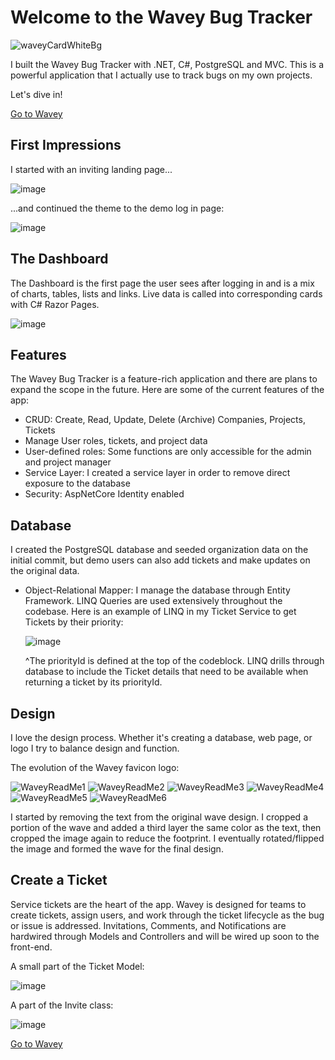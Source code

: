 <h1>Welcome to the Wavey Bug Tracker</h1>

![waveyCardWhiteBg](https://github.com/StevesGitRepo/HotBug/assets/104333881/d0dbdf45-cbb8-4cd4-b4ed-4c9c97a9d9c5)

I built the Wavey Bug Tracker with .NET, C#, PostgreSQL and MVC.  This is a powerful application that I actually use to track bugs on my own projects. 

Let's dive in!  

<a href="https://hotbug-production.up.railway.app/" target="_blank">Go to Wavey</a>


<h2>First Impressions</h2>

I started with an inviting landing page...

![image](https://github.com/StevesGitRepo/HotBug/assets/104333881/074fb188-fe3a-43da-85d3-f396dc61dafd)

...and continued the theme to the demo log in page:

![image](https://github.com/StevesGitRepo/HotBug/assets/104333881/957f3957-ca1d-4798-be3b-a637a7fdaeba)


<h2>The Dashboard</h2>

The Dashboard is the first page the user sees after logging in and is a mix of charts, tables, lists and links.  Live data is called into corresponding cards with C# Razor Pages.
 
![image](https://github.com/StevesGitRepo/HotBug/assets/104333881/b2a74f70-1259-416d-8484-1adb902e64d5)

 
<h2>Features</h2>

The Wavey Bug Tracker is a feature-rich application and there are plans to expand the scope in the future.  Here are some of the current features of the app:

  * CRUD: Create, Read, Update, Delete (Archive) Companies, Projects, Tickets
  * Manage User roles, tickets, and project data
  * User-defined roles: Some functions are only accessible for the admin and project manager
  * Service Layer: I created a service layer in order to remove direct exposure to the database
  * Security: AspNetCore Identity enabled

<h2>Database</h2>

I created the PostgreSQL database and seeded organization data on the initial commit, but demo users can also add tickets and make updates on the original data.

  * Object-Relational Mapper: I manage the database through Entity Framework.  LINQ Queries are used extensively throughout the codebase.
      Here is an example of LINQ in my Ticket Service to get Tickets by their priority:

     ![image](https://github.com/StevesGitRepo/HotBug/assets/104333881/92c4db04-67b9-4df9-a461-92de02e5c2db)

    ^The priorityId is defined at the top of the codeblock.  LINQ drills through database to include the Ticket details that need to be available when returning a ticket by its priorityId.
<h2>Design</h2>

I love the design process.  Whether it's creating a database, web page, or logo I try to balance design and function.  

The evolution of the Wavey favicon logo:
      
      
  ![WaveyReadMe1](https://github.com/StevesGitRepo/HotBug/assets/104333881/f6ad8628-028c-4947-9423-33d958de4000)
  ![WaveyReadMe2](https://github.com/StevesGitRepo/HotBug/assets/104333881/25be4e13-f7cf-4a6b-bc61-5f6f3d33bde5)
  ![WaveyReadMe3](https://github.com/StevesGitRepo/HotBug/assets/104333881/e81e9bd2-a1d7-499a-a675-881fd8a29108)
  ![WaveyReadMe4](https://github.com/StevesGitRepo/HotBug/assets/104333881/76514740-56d3-4b1d-a832-44816a3c6eee) 
  ![WaveyReadMe5](https://github.com/StevesGitRepo/HotBug/assets/104333881/927b033a-a560-4c32-be61-15a6b4e0a6e8)
  ![WaveyReadMe6](https://github.com/StevesGitRepo/Wavey-Bug-Tracker/assets/104333881/1445e1dd-059a-49b1-9f2b-31b1d5b63d9d)

  

I started by removing the text from the original wave design. I cropped a portion of the wave and added a third layer the same color as the text, then cropped the image again to reduce the footprint.  I eventually rotated/flipped the image and formed the wave for the final design.


<h2>Create a Ticket</h2>

Service tickets are the heart of the app.  Wavey is designed for teams to create tickets, assign users, and work through the ticket lifecycle as the bug or issue is addressed. Invitations, Comments, and Notifications are hardwired through Models and Controllers and will be wired up soon to the front-end.

A small part of the Ticket Model:

![image](https://github.com/StevesGitRepo/HotBug/assets/104333881/8afed775-a1a4-43a5-baad-941aa5fd9391)


A part of the Invite class:

![image](https://github.com/StevesGitRepo/HotBug/assets/104333881/0f2aec7e-d8c2-42b1-a805-e13bf89e74fc)


<a href="https://hotbug-production.up.railway.app/" target="_blank">Go to Wavey</a>
